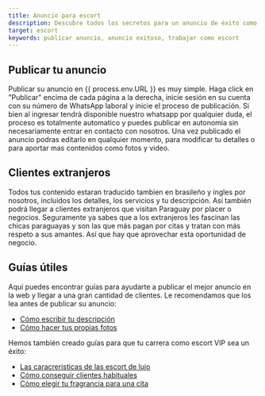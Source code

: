 ```yaml
---
title: Anuncio para escort
description: Descubre todos los secretos para un anuncio de éxito como escort VIP en Paraguay
target: escort
keywords: publicar anuncio, anuncio exitoso, trabajar como escort 
---
```

## Publicar tu anuncio
Publicar su anuncio en {{ process.env.URL }} es muy simple. Haga click en "Publicar" encima de cada página a la derecha, inicie sesión en su cuenta con su número de WhatsApp laboral y inicie el proceso de publicación.
Si bien al ingresar tendrà disponible nuestro whatsapp por qualquier duda, el proceso es totalmente automatico y puedes publicar en autonomia sin necesariamente entrar en contacto con nosotros.
Una vez publicado el anuncio podras editarlo en qualquier momento, para modificar tu detalles o para aportar mas contenidos como fotos y video.

## Clientes extranjeros
Todos tus contenido estaran traducido tambien en brasileño y ingles por nosotros, incluidos los detalles, los servicios y tu descripción.
Así también podrá llegar a clientes extranjeros que visitan Paraguay por placer o negocios. Seguramente ya sabes que a los extranjeros les fascinan las chicas paraguayas y son las que más pagan por citas y tratan con más respeto a sus amantes. Así que hay que aprovechar esta oportunidad de negocio.

## Guías útiles
 Aquí puedes encontrar guías para ayudarte a publicar el mejor anuncio en la web y llegar a una gran cantidad de clientes. Le recomendamos que los lea antes de publicar su anuncio:
- [Cómo escribir tu descripción](/es/blog/descripcion-escort-vip)
- [Cómo hacer tus propias fotos](/es/blog/fotos-escort-vip)
 
Hemos también creado guías para que tu carrera como escort VIP sea un éxito:
- [Las caracreristicas de las escort de lujo](/es/blog/caracteristicas-escorts-lujo)
- [Cómo conseguir clientes habituales](/es/blog/clientes-para-toda-la-vida)
- [Cómo elegir tu fragrancia para una cita](/es/blog/poder-fragancias)
